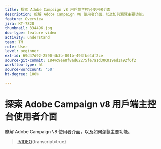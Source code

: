 ```yaml
---
title: 探索 Adobe Campaign v8 用戶端主控台使用者介面
description: 瞭解 Adobe Campaign V8 使用者介面，以及如何瀏覽主要功能。
feature: Overview
jira: KT-7828
thumbnail: 334496.jpg
doc-type: feature video
activity: understand
team: TM
role: User
level: Beginner
exl-id: 69d47d92-2590-4b3b-801b-493fbe4df2ce
source-git-commit: 1844c9ee8f8ad62275fe7a1d306019ed1a92f6f2
workflow-type: ht
source-wordcount: '50'
ht-degree: 100%

---
```


# 探索 Adobe Campaign v8 用戶端主控台使用者介面

瞭解 Adobe Campaign V8 使用者介面，以及如何瀏覽主要功能。

>[!VIDEO](https://video.tv.adobe.com/v/334496?quality=12&learn=on){transcript=true}
